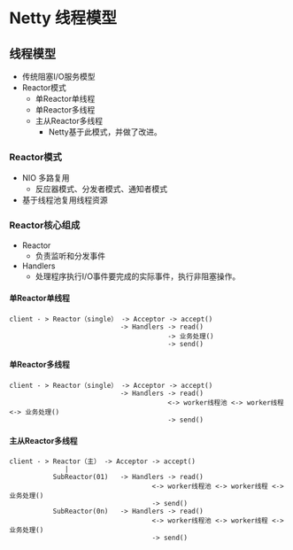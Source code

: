 # Netty 线程模型

## 线程模型
 - 传统阻塞I/O服务模型
 - Reactor模式
   - 单Reactor单线程
   - 单Reactor多线程
   - 主从Reactor多线程
     - Netty基于此模式，并做了改进。

### Reactor模式
- NIO 多路复用
  - 反应器模式、分发者模式、通知者模式
- 基于线程池复用线程资源

### Reactor核心组成
- Reactor
  - 负责监听和分发事件
- Handlers
  - 处理程序执行I/O事件要完成的实际事件，执行非阻塞操作。
  
#### 单Reactor单线程
```
client - > Reactor（single） -> Acceptor -> accept()
                            -> Handlers -> read()
                                        -> 业务处理()
                                        -> send()

```
#### 单Reactor多线程
```
client - > Reactor（single） -> Acceptor -> accept()
                            -> Handlers -> read()
                                        <-> worker线程池 <-> worker线程 <-> 业务处理()
                                        -> send()

```
#### 主从Reactor多线程
```
client - > Reactor（主） -> Acceptor -> accept()
              |
           SubReactor(01)   -> Handlers -> read()
                                    <-> worker线程池 <-> worker线程 <-> 业务处理()
                                    -> send()
           SubReactor(0n)   -> Handlers -> read()
                                    <-> worker线程池 <-> worker线程 <-> 业务处理()
                                    -> send()

```
